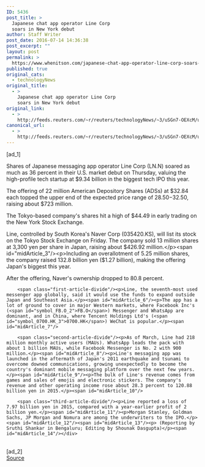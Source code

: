 ```yaml
---
ID: 5436
post_title: >
  Japanese chat app operator Line Corp
  soars in New York debut
author: Staff Writer
post_date: 2016-07-14 14:36:38
post_excerpt: ""
layout: post
permalink: >
  https://www.whenitson.com/japanese-chat-app-operator-line-corp-soars-in-new-york-debut/
published: true
original_cats:
  - technologyNews
original_title:
  - >
    Japanese chat app operator Line Corp
    soars in New York debut
original_link:
  - >
    http://feeds.reuters.com/~r/reuters/technologyNews/~3/uSGn7-OEXcM/us-line-listing-idUSKCN0ZU1P7
canonical_url:
  - >
    http://feeds.reuters.com/~r/reuters/technologyNews/~3/uSGn7-OEXcM/us-line-listing-idUSKCN0ZU1P7
---
```

 [ad_1]
<br><div id="articleText">
<span id="midArticle_start"/>

<span class="focusParagraph" readability="5"><p><span class="articleLocatio&lt;/span&gt;n">Shares of Japanese messaging app operator Line Corp (<span id="symbol_LN.N_0">LN.N</span>) soared as much as 36 percent in their U.S. market debut on Thursday, valuing the high-profile tech startup at $9.34 billion in the biggest tech IPO this year.</span></p></span><span id="midArticle_0"/><p>The offering of 22 million American Depository Shares (ADSs) at $32.84 each topped the upper end of the expected price range of $28.50-$32.50, raising about $723 million.</p><span id="midArticle_1"/><p>The Tokyo-based company's shares hit a high of $44.49 in early trading on the New York Stock Exchange.</p><span id="midArticle_2"/><p>Line, controlled by South Korea's Naver Corp (<span id="symbol_035420.KS_1">035420.KS</span>), will list its stock on the Tokyo Stock Exchange on Friday. The company sold 13 million shares at 3,300 yen per share in Japan, raising about $426.92 million.</p><span id="midArticle_3"/><p>Including an overallotment of 5.25 million shares, the company raised 132.8 billion yen ($1.27 billion), making the offering Japan's biggest this year.</p><span id="midArticle_4"/><p>After the offering, Naver's ownership dropped to 80.8 percent.</p><span id="midArticle_5"/>
        
        <span class="first-article-divide"/><p>Line, the seventh-most used messenger app globally, said it would use the funds to expand outside Japan and Southeast Asia.</p><span id="midArticle_6"/><p>The app has a lot of ground to cover in major Western markets, where Facebook Inc's (<span id="symbol_FB.O_2">FB.O</span>) Messenger and WhatsApp are dominant, and in China, where Tencent Holdings Ltd's (<span id="symbol_0700.HK_3">0700.HK</span>) WeChat is popular.</p><span id="midArticle_7"/>
        
        <span class="second-article-divide"/><p>As of March, Line had 218 million monthly active users (MAUs). WhatsApp leads the pack with about 1 billion MAUs, while Facebook Messenger is No. 2 with 900 million.</p><span id="midArticle_8"/><p>Line's messaging app was launched in the aftermath of Japan's 2011 earthquake and tsunami to overcome downed communications, growing unexpectedly to become the country's dominant mobile messaging platform over the next few years.</p><span id="midArticle_9"/><p>The bulk of Line's revenue comes from games and sales of emojis and electronic stickers. The company's revenue and other operating income rose about 28.3 percent to 120.88 billion yen in 2015.</p><span id="midArticle_10"/>
        
        <span class="third-article-divide"/><p>Line reported a loss of 7.97 billion yen in 2015, compared with a year-earlier profit of 2 billion yen.</p><span id="midArticle_11"/><p>Morgan Stanley, Goldman Sachs, JP Morgan and Nomura are among the underwriters to the IPO.</p><span id="midArticle_12"/><span id="midArticle_13"/><p> (Reporting by Sruthi Shankar in Bengaluru; Editing by Shounak Dasgupta)</p><span id="midArticle_14"/></div>
<br>[ad_2]
<br><a href="http://feeds.reuters.com/~r/reuters/technologyNews/~3/uSGn7-OEXcM/us-line-listing-idUSKCN0ZU1P7">Source </a>